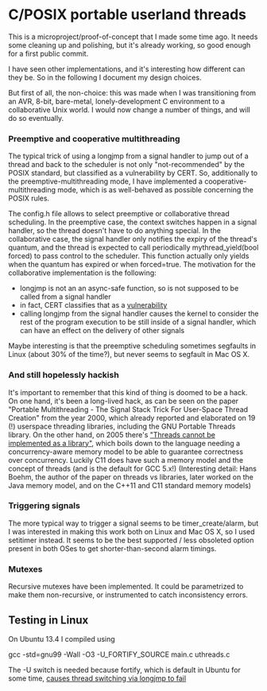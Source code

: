 # C/POSIX portable userland threads

This is a microproject/proof-of-concept that I made some time ago. It needs some cleaning up and polishing, but it's already working, so good enough for a first public commit.

I have seen other implementations, and it's interesting how different can they be. So in the following I document my design choices. 

But first of all, the non-choice: this was made when I was transitioning from an AVR, 8-bit, bare-metal, lonely-development C environment to a collaborative Unix world. I would now change a number of things, and will do so eventually. 

### Preemptive and cooperative multithreading
The typical trick of using a longjmp from a signal handler to jump out of a thread and back to the scheduler is not only "not-recommended" by the POSIX standard, but classified as a vulnerability by CERT. So, additionally to the preemptive-multithreading mode, I have implemented a cooperative-multithreading mode, which is as well-behaved as possible concerning the POSIX rules.

The config.h file allows to select preemptive or collaborative thread scheduling. 
In the preemptive case, the context switches happen in a signal handler, so the thread doesn't have to do anything special. 
In the collaborative case, the signal handler only notifies the expiry of the thread's quantum, and the thread is expected to call periodically mythread_yield(bool forced) to pass control to the scheduler. This function actually only yields when the quantum has expired or when forced=true.
The motivation for the collaborative implementation is the following:
- longjmp is not an an async-safe function, so is not supposed to be called from a signal handler
- in fact, CERT classifies that as a [vulnerability](https://www.securecoding.cert.org/confluence/display/seccode/SIG30-C.+Call+only+asynchronous-safe+functions+within+signal+handlers)
- calling longjmp from the signal handler causes the kernel to consider the rest of the program execution to be still inside of a signal handler, which can have an effect on the delivery of other signals

Maybe interesting is that the preemptive scheduling sometimes segfaults in Linux (about 30% of the time?), but never seems to segfault in Mac OS X.

### And still hopelessly hackish

It's important to remember that this kind of thing is doomed to be a hack. On one hand, it's been a long-lived hack, as can be seen on the paper "Portable Multithreading - The Signal Stack Trick For User-Space Thread Creation" from the year 2000, which already reported and elaborated on 19 (!) userspace threading libraries, including the GNU Portable Threads library. On the other hand, on 2005 there's ["Threads cannot be implemented as a library"](http://lambda-the-ultimate.org/node/950), which boils down to the language needing a concurrency-aware memory model to be able to guarantee correctness over concurrency. Luckily C11 does have such a memory model and the concept of threads (and is the default for GCC 5.x!) 
(Interesting detail: Hans Boehm, the author of the paper on threads vs libraries, later worked on the Java memory model, and on the C++11 and C11 standard memory models)


### Triggering signals

The more typical way to trigger a signal seems to be timer_create/alarm, but I was interested in making this work both on Linux and Mac OS X, so I used setitimer instead. It seems to be the best supported / less obsoleted option present in both OSes to get shorter-than-second alarm timings.

### Mutexes

Recursive mutexes have been implemented. It could be parametrized to make them non-recursive, or instrumented to catch inconsistency errors.

## Testing in Linux
On Ubuntu 13.4 I compiled using

gcc -std=gnu99 -Wall -O3 -U_FORTIFY_SOURCE main.c uthreads.c 

The -U switch is needed because fortify, which is default in Ubuntu for some time, [causes thread switching via longjmp to fail](http://permalink.gmane.org/gmane.comp.systems.archos.rockbox.cvs/32841)